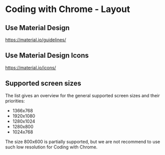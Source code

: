 Coding with Chrome - Layout
============================

Use Material Design
--------------------

<https://material.io/guidelines/>

Use Material Design Icons
--------------------------

<https://material.io/icons/>

Supported screen sizes
-----------------------

The list gives an overview for the general supported screen sizes and their
priorities:

* 1366x768
* 1920x1080
* 1280x1024
* 1280x800
* 1024x768

The size 800x600 is partially supported, but we are not recommend to use such
low resolution for Coding with Chrome.
